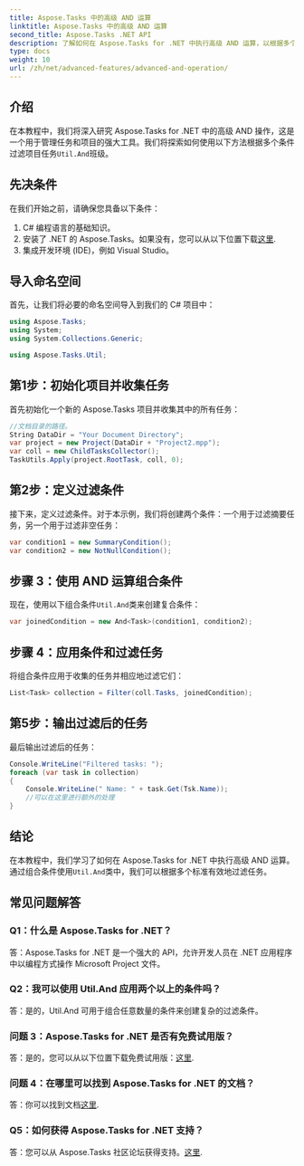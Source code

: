 ```yaml
---
title: Aspose.Tasks 中的高级 AND 运算
linktitle: Aspose.Tasks 中的高级 AND 运算
second_title: Aspose.Tasks .NET API
description: 了解如何在 Aspose.Tasks for .NET 中执行高级 AND 运算，以根据多个条件有效过滤项目任务。
type: docs
weight: 10
url: /zh/net/advanced-features/advanced-and-operation/
---
```

## 介绍

在本教程中，我们将深入研究 Aspose.Tasks for .NET 中的高级 AND 操作，这是一个用于管理任务和项目的强大工具。我们将探索如何使用以下方法根据多个条件过滤项目任务`Util.And`班级。

## 先决条件

在我们开始之前，请确保您具备以下条件：

1. C# 编程语言的基础知识。
2. 安装了 .NET 的 Aspose.Tasks。如果没有，您可以从以下位置下载[这里](https://releases.aspose.com/tasks/net/).
3. 集成开发环境 (IDE)，例如 Visual Studio。

## 导入命名空间

首先，让我们将必要的命名空间导入到我们的 C# 项目中：

```csharp
using Aspose.Tasks;
using System;
using System.Collections.Generic;

using Aspose.Tasks.Util;

```

## 第1步：初始化项目并收集任务

首先初始化一个新的 Aspose.Tasks 项目并收集其中的所有任务：

```csharp
//文档目录的路径。
String DataDir = "Your Document Directory";
var project = new Project(DataDir + "Project2.mpp");
var coll = new ChildTasksCollector();
TaskUtils.Apply(project.RootTask, coll, 0);
```

## 第2步：定义过滤条件

接下来，定义过滤条件。对于本示例，我们将创建两个条件：一个用于过滤摘要任务，另一个用于过滤非空任务：

```csharp
var condition1 = new SummaryCondition();
var condition2 = new NotNullCondition();
```

## 步骤 3：使用 AND 运算组合条件

现在，使用以下组合条件`Util.And`类来创建复合条件：

```csharp
var joinedCondition = new And<Task>(condition1, condition2);
```

## 步骤 4：应用条件和过滤任务

将组合条件应用于收集的任务并相应地过滤它们：

```csharp
List<Task> collection = Filter(coll.Tasks, joinedCondition);
```

## 第5步：输出过滤后的任务

最后输出过滤后的任务：

```csharp
Console.WriteLine("Filtered tasks: ");
foreach (var task in collection)
{
    Console.WriteLine(" Name: " + task.Get(Tsk.Name));
    //可以在这里进行额外的处理
}
```

## 结论

在本教程中，我们学习了如何在 Aspose.Tasks for .NET 中执行高级 AND 运算。通过组合条件使用`Util.And`类中，我们可以根据多个标准有效地过滤任务。

## 常见问题解答

### Q1：什么是 Aspose.Tasks for .NET？

答：Aspose.Tasks for .NET 是一个强大的 API，允许开发人员在 .NET 应用程序中以编程方式操作 Microsoft Project 文件。

### Q2：我可以使用 Util.And 应用两个以上的条件吗？

答：是的，Util.And 可用于组合任意数量的条件来创建复杂的过滤条件。

### 问题 3：Aspose.Tasks for .NET 是否有免费试用版？

答：是的，您可以从以下位置下载免费试用版：[这里](https://releases.aspose.com/).

### 问题 4：在哪里可以找到 Aspose.Tasks for .NET 的文档？

答：你可以找到文档[这里](https://reference.aspose.com/tasks/net/).

### Q5：如何获得 Aspose.Tasks for .NET 支持？

答：您可以从 Aspose.Tasks 社区论坛获得支持。[这里](https://forum.aspose.com/c/tasks/15).